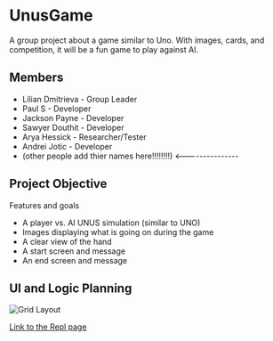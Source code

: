 # UnusGame
A group project about a game similar to Uno. With images, cards, and competition, it will be a fun game to play against AI.

## Members
* Lilian Dmitrieva - Group Leader
* Paul S - Developer
* Jackson Payne - Developer
*  Sawyer Douthit - Developer
* Arya Hessick - Researcher/Tester
* Andrei Jotic - Developer
* (other people add thier names here!!!!!!!!)                                         <---------------

## Project Objective

Features and goals
* A player vs. AI UNUS simulation (similar to UNO)
* Images displaying what is going on during the game
* A clear view of the hand
* A start screen and message
* An end screen and message

## UI and Logic Planning

![Grid Layout](https://github.com/LilianDm/UnusGame/blob/main/images/Unus-Revised-Grid-Layout.png?raw=true)

[Link to the Repl page](https://replit.com/join/gnumiivyfg-9622884)
